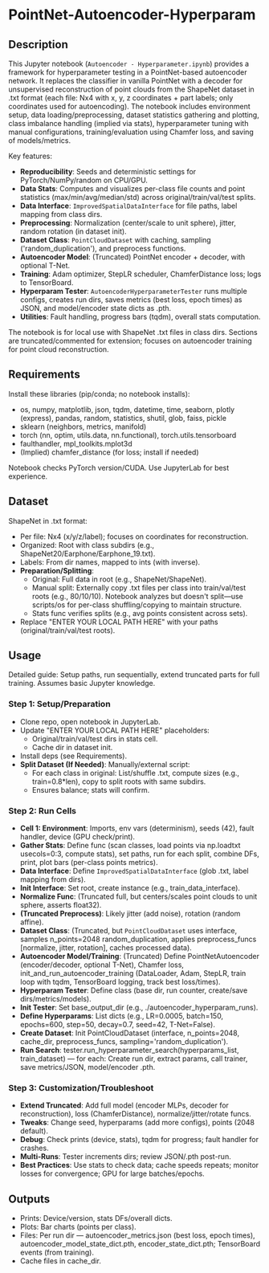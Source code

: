 # PointNet-Autoencoder-Hyperparam

## Description

This Jupyter notebook (`Autoencoder - Hyperparameter.ipynb`) provides a framework for hyperparameter testing in a PointNet-based autoencoder network. It replaces the classifier in vanilla PointNet with a decoder for unsupervised reconstruction of point clouds from the ShapeNet dataset in .txt format (each file: Nx4 with x, y, z coordinates + part labels; only coordinates used for autoencoding). The notebook includes environment setup, data loading/preprocessing, dataset statistics gathering and plotting, class imbalance handling (implied via stats), hyperparameter tuning with manual configurations, training/evaluation using Chamfer loss, and saving of models/metrics.

Key features:
- **Reproducibility**: Seeds and deterministic settings for PyTorch/NumPy/random on CPU/GPU.
- **Data Stats**: Computes and visualizes per-class file counts and point statistics (max/min/avg/median/std) across original/train/val/test splits.
- **Data Interface**: `ImprovedSpatialDataInterface` for file paths, label mapping from class dirs.
- **Preprocessing**: Normalization (center/scale to unit sphere), jitter, random rotation (in dataset init).
- **Dataset Class**: `PointCloudDataset` with caching, sampling ('random_duplication'), and preprocess functions.
- **Autoencoder Model**: (Truncated) PointNet encoder + decoder, with optional T-Net.
- **Training**: Adam optimizer, StepLR scheduler, ChamferDistance loss; logs to TensorBoard.
- **Hyperparam Tester**: `AutoencoderHyperparameterTester` runs multiple configs, creates run dirs, saves metrics (best loss, epoch times) as JSON, and model/encoder state dicts as .pth.
- **Utilities**: Fault handling, progress bars (tqdm), overall stats computation.

The notebook is for local use with ShapeNet .txt files in class dirs. Sections are truncated/commented for extension; focuses on autoencoder training for point cloud reconstruction.

## Requirements

Install these libraries (pip/conda; no notebook installs):
- os, numpy, matplotlib, json, tqdm, datetime, time, seaborn, plotly (express), pandas, random, statistics, shutil, glob, faiss, pickle
- sklearn (neighbors, metrics, manifold)
- torch (nn, optim, utils.data, nn.functional), torch.utils.tensorboard
- faulthandler, mpl_toolkits.mplot3d
- (Implied) chamfer_distance (for loss; install if needed)

Notebook checks PyTorch version/CUDA. Use JupyterLab for best experience.

## Dataset

ShapeNet in .txt format:
- Per file: Nx4 (x/y/z/label); focuses on coordinates for reconstruction.
- Organized: Root with class subdirs (e.g., ShapeNet20/Earphone/Earphone_19.txt).
- Labels: From dir names, mapped to ints (with inverse).
- **Preparation/Splitting**:
  - Original: Full data in root (e.g., ShapeNet/ShapeNet).
  - Manual split: Externally copy .txt files per class into train/val/test roots (e.g., 80/10/10). Notebook analyzes but doesn't split—use scripts/os for per-class shuffling/copying to maintain structure.
  - Stats func verifies splits (e.g., avg points consistent across sets).
- Replace "ENTER YOUR LOCAL PATH HERE" with your paths (original/train/val/test roots).

## Usage

Detailed guide: Setup paths, run sequentially, extend truncated parts for full training. Assumes basic Jupyter knowledge.

### Step 1: Setup/Preparation
- Clone repo, open notebook in JupyterLab.
- Update "ENTER YOUR LOCAL PATH HERE" placeholders:
  - Original/train/val/test dirs in stats cell.
  - Cache dir in dataset init.
- Install deps (see Requirements).
- **Split Dataset (If Needed)**: Manually/external script:
  - For each class in original: List/shuffle .txt, compute sizes (e.g., train=0.8*len), copy to split roots with same subdirs.
  - Ensures balance; stats will confirm.

### Step 2: Run Cells
- **Cell 1: Environment**: Imports, env vars (determinism), seeds (42), fault handler, device (GPU check/print).
- **Gather Stats**: Define func (scan classes, load points via np.loadtxt usecols=0:3, compute stats), set paths, run for each split, combine DFs, print, plot bars (per-class points metrics).
- **Data Interface**: Define `ImprovedSpatialDataInterface` (glob .txt, label mapping from dirs).
- **Init Interface**: Set root, create instance (e.g., train_data_interface).
- **Normalize Func**: (Truncated full, but centers/scales point clouds to unit sphere, asserts float32).
- **(Truncated Preprocess)**: Likely jitter (add noise), rotation (random affine).
- **Dataset Class**: (Truncated, but `PointCloudDataset` uses interface, samples n_points=2048 random_duplication, applies preprocess_funcs [normalize, jitter, rotation], caches processed data).
- **Autoencoder Model/Training**: (Truncated) Define PointNetAutoencoder (encoder/decoder, optional T-Net), Chamfer loss, init_and_run_autoencoder_training (DataLoader, Adam, StepLR, train loop with tqdm, TensorBoard logging, track best loss/times).
- **Hyperparam Tester**: Define class (base dir, run counter, create/save dirs/metrics/models).
- **Init Tester**: Set base_output_dir (e.g., ./autoencoder_hyperparam_runs).
- **Define Hyperparams**: List dicts (e.g., LR=0.0005, batch=150, epochs=600, step=50, decay=0.7, seed=42, T-Net=False).
- **Create Dataset**: Init PointCloudDataset (interface, n_points=2048, cache_dir, preprocess_funcs, sampling='random_duplication').
- **Run Search**: tester.run_hyperparameter_search(hyperparams_list, train_dataset) — for each: Create run dir, extract params, call trainer, save metrics/JSON, model/encoder .pth.

### Step 3: Customization/Troubleshoot
- **Extend Truncated**: Add full model (encoder MLPs, decoder for reconstruction), loss (ChamferDistance), normalize/jitter/rotate funcs.
- **Tweaks**: Change seed, hyperparams (add more configs), points (2048 default).
- **Debug**: Check prints (device, stats), tqdm for progress; fault handler for crashes.
- **Multi-Runs**: Tester increments dirs; review JSON/.pth post-run.
- **Best Practices**: Use stats to check data; cache speeds repeats; monitor losses for convergence; GPU for large batches/epochs.

## Outputs

- Prints: Device/version, stats DFs/overall dicts.
- Plots: Bar charts (points per class).
- Files: Per run dir — autoencoder_metrics.json (best loss, epoch times), autoencoder_model_state_dict.pth, encoder_state_dict.pth; TensorBoard events (from training).
- Cache files in cache_dir.
